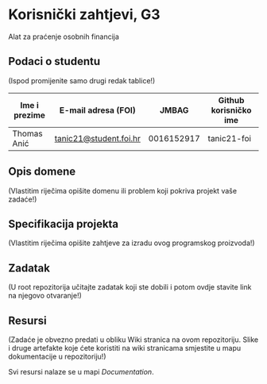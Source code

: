# Korisnički zahtjevi, G3
Alat za praćenje osobnih financija

## Podaci o studentu
(Ispod promijenite samo drugi redak tablice!)

Ime i prezime | E-mail adresa (FOI)    |    JMBAG   | Github korisničko ime
------------  | ---------------------- | ---------- | ---------------------
Thomas Anić   | tanic21@student.foi.hr | 0016152917 | tanic21-foi


## Opis domene
(Vlastitim riječima opišite domenu ili problem koji pokriva projekt vaše zadaće!)

## Specifikacija projekta
(Vlastitim riječima opišite zahtjeve za izradu ovog programskog proizvoda!)

## Zadatak
(U root repozitorija učitajte zadatak koji ste dobili i potom ovdje stavite link na njegovo otvaranje!)

## Resursi
(Zadaće je obvezno predati u obliku Wiki stranica na ovom repozitoriju. Slike i druge artefakte koje ćete koristiti na wiki stranicama smjestite u mapu dokumentacije u repozitoriju!)

Svi resursi nalaze se u mapi _Documentation_.

